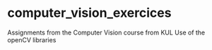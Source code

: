 # computer_vision_exercices
Assignments from the Computer Vision course from KUL
Use of the openCV libraries
